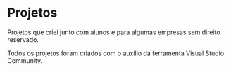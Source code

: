 # Projetos
Projetos que criei junto com alunos e para algumas empresas sem direito reservado.

Todos os projetos foram criados com o auxílio da ferramenta Visual Studio Community.
